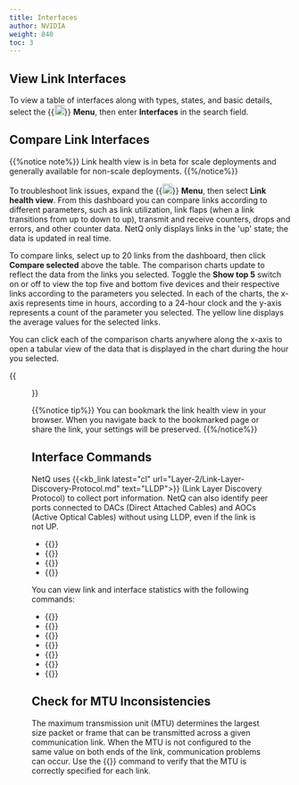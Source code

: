 ```yaml
---
title: Interfaces
author: NVIDIA
weight: 840
toc: 3
---
```


## View Link Interfaces

To view a table of interfaces along with types, states, and basic details, select the {{<img src="https://icons.cumulusnetworks.com/01-Interface-Essential/03-Menu/navigation-menu.svg" height="18" width="18">}} **Menu**, then enter **Interfaces** in the search field.

## Compare Link Interfaces

{{%notice note%}}
Link health view is in beta for scale deployments and generally available for non-scale deployments.
{{%/notice%}}

To troubleshoot link issues, expand the {{<img src="https://icons.cumulusnetworks.com/01-Interface-Essential/03-Menu/navigation-menu.svg" height="18" width="18">}} **Menu**, then select **Link health view**. From this dashboard you can compare links according to different parameters, such as link utilization, link flaps (when a link transitions from up to down to up), transmit and receive counters, drops and errors, and other counter data. NetQ only displays links in the 'up' state; the data is updated in real time.

To compare links, select up to 20 links from the dashboard, then click **Compare selected** above the table. The comparison charts update to reflect the data from the links you selected. Toggle the **Show top 5** switch on or off to view the top five and bottom five devices and their respective links according to the parameters you selected. In each of the charts, the x-axis represents time in hours, according to a 24-hour clock and the y-axis represents a count of the parameter you selected. The yellow line displays the average values for the selected links.

You can click each of the comparison charts anywhere along the x-axis to open a tabular view of the data that is displayed in the chart during the hour you selected.

{{<figure src="/images/netq/link-health-415.png" alt="" width="1100">}}

{{%notice tip%}}
You can bookmark the link health view in your browser. When you navigate back to the bookmarked page or share the link, your settings will be preserved.
{{%/notice%}}
## Interface Commands

NetQ uses {{<kb_link latest="cl" url="Layer-2/Link-Layer-Discovery-Protocol.md" text="LLDP">}} (Link Layer Discovery Protocol) to collect port information. NetQ can also identify peer ports connected to DACs (Direct Attached Cables) and AOCs (Active Optical Cables) without using LLDP, even if the link is not UP. 

- {{<link title="show/#netq-show-interfaces" text="netq show interfaces physical">}}
- {{<link title="show/#netq-show-interfaces" text="netq show interfaces">}}
- {{<link title="show/#netq-show-events" text="netq show events message_type interfaces">}}
- {{<link title="check/#netq check interfaces" text="netq check interfaces">}}

You can view link and interface statistics with the following commands:

- {{<link title="show/#netq-show-ethtool-stats" text="netq show ethtool-stats">}}
- {{<link title="show/#netq-show-interface-stats" text="netq show interface-stats">}}
- {{<link title="show/#netq-show-interface-utilization" text="netq show interface-utilization">}}
- {{<link title="show/#netq-show-cl-resource" text="netq show cl-resource acl">}}
- {{<link title="show/#netq-show-cl-resource" text="netq show cl-resource forwarding">}}
- {{<link title="show/#netq-show-cl-ssd-util" text="netq show cl-ssd-util">}}
- {{<link title="show/#netq-show-resource-util" text="netq show resource-util">}}

## Check for MTU Inconsistencies

The maximum transmission unit (MTU) determines the largest size packet or frame that can be transmitted across a given communication link. When the MTU is not configured to the same value on both ends of the link, communication problems can occur. Use the {{<link title="check/#netq-check-mtu" text="netq check mtu">}} command to verify that the MTU is correctly specified for each link.



